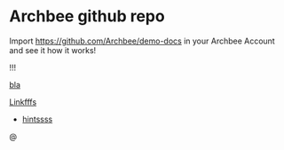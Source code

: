 # Archbee github repo

Import <https://github.com/Archbee/demo-docs> in your Archbee Account and see it how it works!

!!!

[bla](./petstore-2.0.yaml)

[Linkfffs](Links)&#x20;

- [hintssss](directives/hints.md)

@
